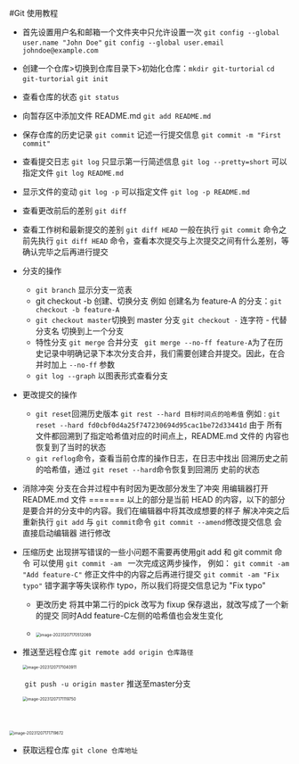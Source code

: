 #Git 使用教程

- 首先设置用户名和邮箱一个文件夹中只允许设置一次 `git config --global user.name "John Doe"` `git config --global user.email johndoe@example.com`

- 创建一个仓库>切换到仓库目录下>初始化仓库：`mkdir git-turtorial` `cd git-turtorial` `git init`

- 查看仓库的状态   `git status`

- 向暂存区中添加文件  README.md `git add README.md` 

- 保存仓库的历史记录 `git commit`     记述一行提交信息 `git commit -m "First commit"`

- 查看提交日志 `git log`  只显示第一行简述信息  `git log --pretty=short` 可以指定文件 `git log README.md`

- 显示文件的变动 `git log -p`  可以指定文件 `git log -p README.md`

- 查看更改前后的差别 `git diff`

- 查看工作树和最新提交的差别  `git diff HEAD`  一般在执行 `git commit` 命令之前先执行 `git diff HEAD` 命令，查看本次提交与上次提交之间有什么差别，等确认完毕之后再进行提交

- 分支的操作  
  - `git branch` 显示分支一览表
  - git checkout -b 创建、切换分支  例如 创建名为 feature-A 的分支：`git checkout -b feature-A`
  - `git checkout master`切换到 master 分支    `git checkout -`  连字符 - 代替分支名 切换到上一个分支
  - 特性分支 `git merge`  合并分支  ` git merge --no-ff feature-A`为了在历史记录中明确记录下本次分支合并，我们需要创建合并提交。因此，在合并时加上 `--no-ff` 参数
  - `git log --graph` 以图表形式查看分支

- 更改提交的操作
  - `git reset`回溯历史版本 `git rest --hard 目标时间点的哈希值` 例如 : `git reset --hard fd0cbf0d4a25f747230694d95cac1be72d33441d`   由于 所有文件都回溯到了指定哈希值对应的时间点上，README.md 文件的 内容也恢复到了当时的状态
  - `git reflog`命令，查看当前仓库的操作日志，在日志中找出 回溯历史之前的哈希值，通过 `git reset --hard`命令恢复到回溯历 史前的状态

- 消除冲突  分支在合并过程中有时因为更改部分发生了冲突  用编辑器打开 README.md 文件  ======= 以上的部分是当前 HEAD 的内容，以下的部分是要合并的分支中的内容。我们在编辑器中将其改成想要的样子  解决冲突之后  重新执行 `git add` 与 `git commit`命令    `git commit --amend`修改提交信息  会直接启动编辑器 进行修改

- 压缩历史 出现拼写错误的一些小问题不需要再使用git add 和 git commit 命令 可以使用 `git commit -am ` 一次完成这两步操作， 例如： `git commit -am "Add feature-C"`  修正文件中的内容之后再进行提交 `git commit -am "Fix typo"`  错字漏字等失误称作 typo，所以我们将提交信息记为 "Fix typo"

  

  - 更改历史 将其中第二行的pick 改写为 fixup 保存退出，就改写成了一个新的提交 同时Add feature-C左侧的哈希值也会发生变化

  - <img src="C:\Users\admin\AppData\Roaming\Typora\typora-user-images\image-20231207170512069.png" alt="image-20231207170512069" style="zoom:50%;" />

    

- 推送至远程仓库 `git remote add origin 仓库路径`  

  <img src="C:\Users\admin\AppData\Roaming\Typora\typora-user-images\image-20231207171040911.png" alt="image-20231207171040911" style="zoom:50%;" />

  ​                          `git push -u origin master`  推送至master分支

  <img src="C:\Users\admin\AppData\Roaming\Typora\typora-user-images\image-20231207171119750.png" alt="image-20231207171119750" style="zoom:50%;" />

  ​                           

​                                                  <img src="C:\Users\admin\AppData\Roaming\Typora\typora-user-images\image-20231207171719672.png" alt="image-20231207171719672" style="zoom:50%;" />

- 获取远程仓库 `git clone 仓库地址`   
